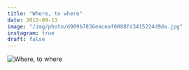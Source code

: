 ```yaml
---
title: "Where, to where"
date: 2012-09-13
image: "/img/photo/d909b7836eaceaf0088fd3415224d9da.jpg"
instagram: true
draft: false
---
```


![Where, to where](/img/photo/d909b7836eaceaf0088fd3415224d9da.jpg)
